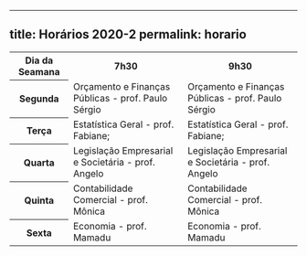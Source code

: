 ---
title: Horários 2020-2
permalink: horario
----

<table style="width:100%">
  <tr>
    <th>Dia da Seamana</th>
    <th>7h30</th>
    <th>9h30</th>
  </tr>
  <tr>
    <th>Segunda</th>
    <td>Orçamento e Finanças Públicas - prof. Paulo Sérgio</td>
    <td>Orçamento e Finanças Públicas - prof. Paulo Sérgio</td>
  </tr>
  <tr>
    <th>Terça</th>
    <td>Estatística Geral - prof. Fabiane;</td>
    <td>Estatística Geral - prof. Fabiane;</td>
  </tr>
  <tr>
    <th>Quarta</th>
    <td>Legislação Empresarial e Societária - prof. Angelo</td>
    <td>Legislação Empresarial e Societária - prof. Angelo</td>
  </tr>
    <tr>
    <th>Quinta</th>
    <td>Contabilidade Comercial - prof. Mônica</td>
    <td>Contabilidade Comercial - prof. Mônica</td>
  </tr>
    <tr>
    <th>Sexta</th>
    <td>Economia - prof. Mamadu</td>
    <td>Economia - prof. Mamadu</td>
  </tr>
</table>
